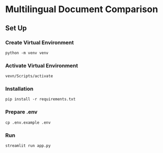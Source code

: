 # Multilingual Document Comparison

## Set Up

### Create Virtual Environment
```
python -m venv venv
```

### Activate Virtual Environment
```
vevn/Scripts/activate
```

### Installation
```
pip install -r requirements.txt
```

### Prepare .env
```
cp .env.example .env
```

### Run
```
streamlit run app.py
```

